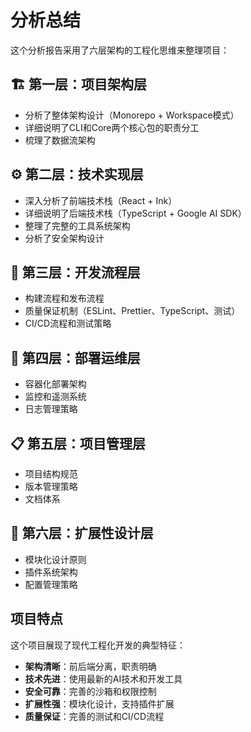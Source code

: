 # 分析总结

这个分析报告采用了六层架构的工程化思维来整理项目：

## 🏗️ 第一层：项目架构层
- 分析了整体架构设计（Monorepo + Workspace模式）
- 详细说明了CLI和Core两个核心包的职责分工
- 梳理了数据流架构

## ⚙️ 第二层：技术实现层
- 深入分析了前端技术栈（React + Ink）
- 详细说明了后端技术栈（TypeScript + Google AI SDK）
- 整理了完整的工具系统架构
- 分析了安全架构设计

## 🔄 第三层：开发流程层
- 构建流程和发布流程
- 质量保证机制（ESLint、Prettier、TypeScript、测试）
- CI/CD流程和测试策略

## 🚀 第四层：部署运维层
- 容器化部署架构
- 监控和遥测系统
- 日志管理策略

## 📋 第五层：项目管理层
- 项目结构规范
- 版本管理策略
- 文档体系

## 🔧 第六层：扩展性设计层
- 模块化设计原则
- 插件系统架构
- 配置管理策略

## 项目特点

这个项目展现了现代工程化开发的典型特征：

- **架构清晰**：前后端分离，职责明确
- **技术先进**：使用最新的AI技术和开发工具
- **安全可靠**：完善的沙箱和权限控制
- **扩展性强**：模块化设计，支持插件扩展
- **质量保证**：完善的测试和CI/CD流程